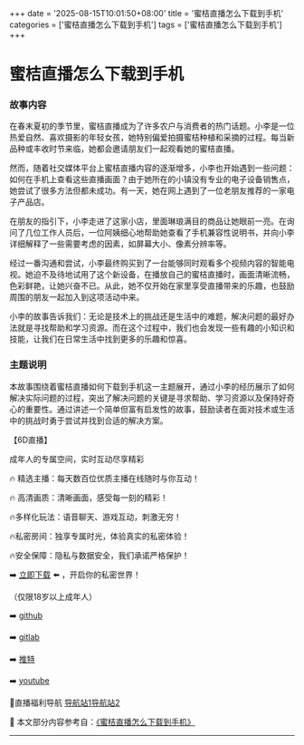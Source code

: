 +++
date = '2025-08-15T10:01:50+08:00'
title = '蜜桔直播怎么下载到手机'
categories = ['蜜桔直播怎么下载到手机']
tags = ['蜜桔直播怎么下载到手机']
+++

# 蜜桔直播怎么下载到手机

### 故事内容

在春末夏初的季节里，蜜桔直播成为了许多农户与消费者的热门话题。小李是一位热爱自然、喜欢摄影的年轻女孩，她特别偏爱拍摄蜜桔种植和采摘的过程。每当新品种或丰收时节来临，她都会邀请朋友们一起观看她的蜜桔直播。

然而，随着社交媒体平台上蜜桔直播内容的逐渐增多，小李也开始遇到一些问题：如何在手机上查看这些直播画面？由于她所在的小镇没有专业的电子设备销售点，她尝试了很多方法但都未成功。有一天，她在网上遇到了一位老朋友推荐的一家电子产品店。

在朋友的指引下，小李走进了这家小店，里面琳琅满目的商品让她眼前一亮。在询问了几位工作人员后，一位阿姨细心地帮助她查看了手机兼容性说明书，并向小李详细解释了一些需要考虑的因素，如屏幕大小、像素分辨率等。

经过一番沟通和尝试，小李最终购买到了一台能够同时观看多个视频内容的智能电视。她迫不及待地试用了这个新设备，在播放自己的蜜桔直播时，画面清晰流畅，色彩鲜艳，让她兴奋不已。从此，她不仅开始在家里享受直播带来的乐趣，也鼓励周围的朋友一起加入到这项活动中来。

小李的故事告诉我们：无论是技术上的挑战还是生活中的难题，解决问题的最好办法就是寻找帮助和学习资源。而在这个过程中，我们也会发现一些有趣的小知识和技能，让我们在日常生活中找到更多的乐趣和惊喜。

### 主题说明

本故事围绕着蜜桔直播如何下载到手机这一主题展开，通过小李的经历展示了如何解决实际问题的过程，突出了解决问题的关键是寻求帮助、学习资源以及保持好奇心的重要性。通过讲述一个简单但富有启发性的故事，鼓励读者在面对技术或生活中的挑战时勇于尝试并找到合适的解决方案。

【6D直播】

 成年人的专属空间，实时互动尽享精彩

🔥 精选主播：每天数百位优质主播在线随时与你互动！

🔥 高清画质：清晰画面，感受每一刻的精彩！

🔥多样化玩法：语音聊天、游戏互动，刺激无穷！

🔥私密房间：独享专属时光，体验真实的私密体验！

🔥安全保障：隐私与数据安全，我们承诺严格保护！

➡️ [立即下载](https://down123.s3.ap-east-1.amazonaws.com/down/down.html?channelCode=blog) ⬅️ ，开启你的私密世界！

 （仅限18岁以上成年人）

➡️ [github](https://aldult-live.github.io/)

➡️ [gitlab](https://seo-09598d.gitlab.io/)

➡️ [推特](https://x.com/wegame33)

➡️ [youtube](https://www.youtube.com/@6Dlive)

🔞直播福利导航   [导航站1](https://webstack-86085a.gitlab.io/)[导航站2](https://onlygit123-2.github.io/)

📘 本文部分内容参考自：[《蜜桔直播怎么下载到手机》](https://webstack-hugo-5.pages.dev/)

---
